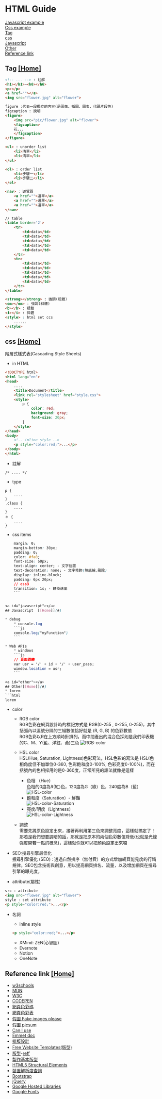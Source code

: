 # HTML Guide  

[Javascript example](./js_example.md)  
[Css example](./css_example.md)  
[Tag](#tag)  
[css](#css)  
[Javascript](#javascript)  
[Other](#other)  
[Reference link](#ref_link)  

<a id="tag"></a>
## Tag  [[Home]](#)  
```html
<!-- ... --> : 註解
<h1></h1>~<h6></h6>
<p></p>
<a href=""></a>
<img src="flower.jpg" alt="flower">

figure :代表一段獨立的内容(是圖像，插圖，圖表，代碼片段等)
figcaption : 說明
<figure>
	<img src="pic/flower.jpg" alt="flower">
	<figcaption>
	花...
	</figcaption>
</figure>

<ul> : unorder list
	<li>清單</li>
	<li>清單</li>
</ul>

<ol> : order list
	<li>步驟一</li>
	<li>步驟二</li>
</ol>

<nav> : 導覽頁
	<a href="">選單</a>
	<a href="">選單</a>
	<a href="">選單</a>
</nav>

// table 
<table border='2'>
	<tr>
		<td>data</td>
		<td>data</td>
		<td>data</td>
		<td>data</td>
		<td>data</td>
	</tr>
	<tr>
		<td>data</td>
		<td>data</td>
		<td>data</td>
		<td>data</td>
		<td>data</td>
	</tr>
</table>

<strong></strong> : 強調(粗體)
<em></em> : 強調(斜體)
<b></b> : 粗體
<i></i> : 斜體
<style> : html set ccs
	......
</style>
```

<a id="css"></a>
## css  [[Home]](#)  
階層式樣式表(Cascading Style Sheets)  
*	in HTML  
```html
<!DOCTYPE html>
<html lang="en">
<head>
	....
	<title>Document</title>
	<link rel="stylesheet" href="style.css">
	<style>
		p {
			color: red;
			background: gray;
			font-size: 20px;
		}
	</style>
</head>
<body>
	<!-- inline style -->
	<p style="color:red;">...</p>
</body>
</html>
```

* 註解  
```
/* .... */ 
```

* type  
```
p {
	....
}
.class {
	....
}
＊ {
	....
}
```

* css items 
```css
	margin: 0;
	margin-bottom: 30px;
	padding: 0;
	color: #fa0;
	font-size: 60px;
	text-align: center; - 文字位置
	text-decoration: none; - 文字修飾(無底線,刪除)
	display: inline-block; 
	padding: 6px 20px;
	// css3
	transition: 1s; - 轉換速率
	```


<a id="javascript"></a>
## Javascript  [[Home]](#)  

* debug  
	* console.log  
	```js
	console.log("myFunction")
	```

* Web APIs 
	* windows  
	```js
	// 頁面跳轉
	var usr = '/' + id + '/' + user_pass;
	window.location = usr;
	```

<a id="other"></a>
## Other[[Home]](#)  
* lorem  
```html
lorem
```

* color  
	* RGB color  
	RGB色彩在網頁設計時的標記方式是 RGB(0-255 , 0-255, 0-255)，其中括弧內以逗號分隔的三組數值恰好就是 (R, G, B) 的色彩數值  
	RGB色彩以R在上方順時針排列，而中間產出的混合色採則是我們印表機的C、M、Y(藍、洋紅、黃)三色
	![RGB-color](RGB-color.png)

	* HSL color  
	HSL(Hue, Saturation, Lightness)色彩寫法，HSL色彩的寫法是 HSL(色相角度但不加單位0-360, 色彩飽和度0-100%, 色彩亮度0-100%)，而在括號內的色相採用的是0-360度，正常所見的語法就像是這樣  
		* 色相 （Hue）  
		色相的0度為R(紅)色，120度為G（綠）色，240度為B（藍）  
		![HSL-color](HSL-color.png)
		* 飽和度（Saturation）- 鮮豔   
		![HSL-color-Saturation](HSL-color-Saturation.png)
		* 亮度/明度（Lightness）  
		![HSL-color-Lightness](HSL-color-Lightness.png)

	* 調整  
	需要先將原色設定出來，接著再利用第三色來調整亮度，這樣就搞定了！那若是我們想要調暗的話，那就是把原本的兩個色彩數值降低(也就是光線強度開若一點的概念)，這樣就你就可以把顏色設定出來囉  

* SEO:搜尋引擎最佳化  
搜尋引擎優化 (SEO) : 透過自然排序（無付費）的方式增加網頁能見度的行銷規律。SEO包含技術與創意，用以提高網頁排名、流量，以及增加網頁在搜尋引擎的曝光度。  

* attribute(屬性) 
```html
src : attribute
<img src="flower.jpg" alt="flower">
style : set attribute  
<p style="color:red;">...</p>
```

* 名詞  
	* inline style  
	```html
	<p style="color:red;">...</p>
	```

	* XMind: ZEN(心智圖)  
	* Evernote
	* Notion
	* OneNote 


<a id="ref_link"></a>
## Reference link  [[Home]](#)  
* [w3schools](https://www.w3schools.com/)  
* [MDN](https://developer.mozilla.org/zh-TW/)  
* [W3C](https://www.w3.org/)  
* [CODEPEN](https://codepen.io/)  
* [網頁色彩碼](http://csscoke.com/2015/01/01/rgb-hsl-hex/)  
* [網頁色彩表](https://www.ifreesite.com/color/)  
* [假圖 Fake images please](https://fakeimg.pl/)  
* [假圖 picsum](https://picsum.photos/)  
* [Can I use](https://caniuse.com/)  
* [Emmet doc](https://docs.emmet.io/cheat-sheet/)  
* [排版設計](http://brandingdesign.nccu.tilda.ws/newbiebecomeeilte/layout)  
* [Free Website Templates(版型)](https://freewebsitetemplates.com/)  
* [版型](https://templated.co/)-[reff](https://www.minwt.com/webdesign-dev/html/11814.html)  
* [製作基本版型](http://epaper.gotop.com.tw/PDFSample/AEL019700.pdf)  
* [HTML5 Structural Elements](https://www.dwuser.com/education/content/an-introduction-to-the-html5-structural-elements/)  
* [裝置解析度查詢](http://csscoke.com/webq/index.html)  
* [Bootstrap](https://getbootstrap.com/)  
* [jQuery](https://jquery.com/)  
* [Google Hosted Libraries](https://developers.google.com/speed/libraries)  
* [Google Fonts](https://fonts.google.com/)  


